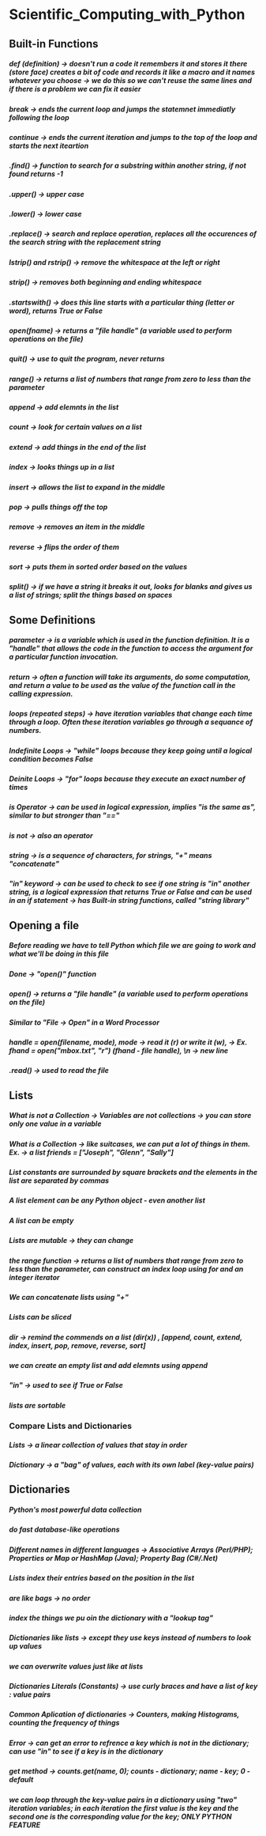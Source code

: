 # Scientific_Computing_with_Python

## Built-in Functions
##### def (definition) -> doesn't run a code it remembers it and stores it there (store face) creates a bit of code and records it like a macro and it names whatever you choose -> we do this so we can't reuse the same lines and if there is a problem we can fix it easier
##### break -> ends the current loop and jumps the statemnet immediatly following the loop
##### continue -> ends the current iteration and jumps to the top of the loop and starts the next iteartion
##### .find() -> function to search for a substring within another string, if not found returns -1
##### .upper() -> upper case
##### .lower() -> lower case 
##### .replace() -> search and replace operation, replaces all the occurences of the search string with the replacement string
##### lstrip() and rstrip() -> remove the whitespace at the left or right
##### strip() -> removes both beginning and ending whitespace
##### .startswith() -> does this line starts with a particular thing (letter or word), returns True or False
##### open(fname) -> returns a "file handle" (a variable used to perform operations on the file)
##### quit() -> use to quit the program, never returns
##### range() -> returns a list of numbers that range from zero to less than the parameter
##### append -> add elemnts in the list
##### count -> look for certain values on a list
##### extend -> add things in the end of the list
##### index -> looks things up in a list
##### insert -> allows the list to expand in the middle
##### pop -> pulls things off the top
##### remove -> removes an item in the middle
##### reverse -> flips the order of them
##### sort -> puts them in sorted order based on the values
##### split() -> if we have a string it breaks it out, looks for blanks and gives us a list of strings; split the things based on spaces

## Some Definitions
##### parameter -> is a variable which is used in the function definition. It is a "handle" that allows the code in the function to access the argument for a particular function invocation.
##### return -> often a function will take its arguments, do some computation, and return a value to be used as the value of the function call in the calling expression. 
##### loops (repeated steps) -> have iteration variables that change each time through a loop. Often these iteration variables go through a sequance of numbers.
##### Indefinite Loops -> "while" loops because they keep going until a logical condition becomes False
##### Deinite Loops -> "for" loops because they execute an exact number of times
##### is Operator -> can be used in logical expression, implies "is the same as", similar to but stronger than "=="
##### is not -> also an operator
##### string -> is a sequence of characters, for strings, "+" means "concatenate"
##### "in" keyword -> can be used to check to see if one string is "in" another string, is a logical expression that returns True or False and can be used in an if statement -> has Built-in string functions, called "string library" 

## Opening a file
##### Before reading we have to tell Python which file we are going to work and what we'll be doing in this file
##### Done -> "open()" function
##### open() -> returns a "file handle" (a variable used to perform operations on the file)
##### Similar to "File -> Open" in a Word Processor
##### handle = open(filename, mode), mode -> read it (r) or write it (w), -> Ex. fhand = open("mbox.txt", "r") (fhand - file handle), \n -> new line
##### .read() -> used to read the file

## Lists
##### What is not a Collection -> Variables are not collections -> you can store only one value in a variable
##### What is a Collection -> like suitcases, we can put a lot of things in them. Ex. -> a list friends = ["Joseph", "Glenn", "Sally"]
##### List constants are surrounded by square brackets and the elements in the list are separated by commas
##### A list element can be any Python object - even another list
##### A list can be empty
##### Lists are mutable -> they can change
##### the range function -> returns a list of numbers that range from zero to less than the parameter, can construct an index loop using for and an integer iterator
##### We can concatenate lists using "+"
##### Lists can be sliced
##### dir -> remind the commends on a list (dir(x)) , [append, count, extend, index, insert, pop, remove, reverse, sort]
##### we can create an empty list and add elemnts using append
##### "in" -> used to see if True or False
##### lists are sortable 

### Compare Lists and Dictionaries
##### Lists -> a linear collection of values that stay in order
##### Dictionary -> a "bag" of values, each with its own label (key-value pairs)

## Dictionaries
##### Python's most powerful data collection
##### do fast database-like operations
##### Different names in different languages -> Associative Arrays (Perl/PHP); Properties or Map or HashMap (Java); Property Bag (C#/.Net)
##### Lists index their entries based on the position in the list
##### are like bags -> no order
##### index the things we pu oin the dictionary with a "lookup tag"
##### Dictionaries like lists -> except they use keys instead of numbers to look up values
##### we can overwrite values just like at lists
##### Dictionaries Literals (Constants) -> use curly braces and have a list of key : value pairs
##### Common Aplication of dictionaries -> Counters, making Histograms, counting the frequency of things
##### Error -> can get an error to refrence a key which is not in the dictionary; can use "in" to see if a key is in the dictionary 
##### get method -> counts.get(name, 0); counts - dictionary; name - key; 0 - default
##### we can loop through the key-value pairs in a dictionary using "two" iteration variables; in each iteration the first value is the key and the second one is the corresponding value for the key; ONLY PYTHON FEATURE